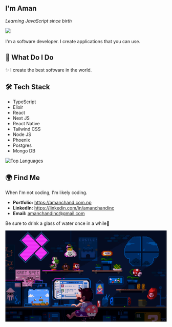 ## I'm Aman

_Learning JavaScript since birth_ 

![](https://komarev.com/ghpvc/?username=Aman-in-Github&style=flat-square&color=6495ED&label=Profile+Views)

I'm a software developer. I create applications that you can use.

## 🚀 What Do I Do

✨ I create the best software in the world.

## 🛠️ Tech Stack

- TypeScript
- Elixir
- React
- Next JS
- React Native
- Tailwind CSS
- Node JS
- Phoenix
- Postgres
- Mongo DB

<a href="https://github.com/Aman-in-GitHub" align="left"><img src="https://github-readme-stats.vercel.app/api/top-langs/?username=Aman-in-GitHub&langs_count=5&title_color=3382ed&text_color=ffffff&icon_color=3382ed&bg_color=161b22&hide_border=true&locale=en&custom_title=Top%20%Languages" alt="Top Languages" /></a>

## 🌍 Find Me

When I'm not coding, I'm likely coding. 

- **Portfolio:** https://amanchand.com.np
- **LinkedIn:** https://linkedin.com/in/amanchandinc
- **Email:** amanchandinc@gmail.com

Be sure to drink a glass of water once in a while💙

![Coding Mario](https://github.com/Aman-in-GitHub/Aman-in-Github/blob/main/coding_mario.gif)
